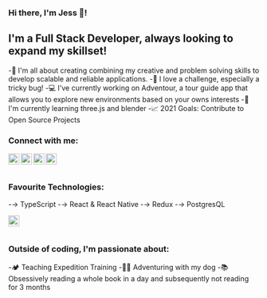 ### Hi there, I'm Jess 👋!

## I'm a Full Stack Developer, always looking to expand my skillset!

-🎨 I'm all about creating combining my creative and problem solving skills to develop scalable and reliable applications.
-🐛 I love a challenge, especially a tricky bug!
-💻 I've currently working on Adventour, a tour guide app that allows you to explore new environments based on your owns interests
-📖 I'm currently learning three.js and blender
-📈 2021 Goals: Contribute to Open Source Projects

### Connect with me:

[<img align="left" alt="Jess|LinkedIn" width="22px" src="https://cdns.iconmonstr.com/wp-content/assets/preview/2012/240/iconmonstr-linkedin-3.png"/>][linkedin]

[<img align="left" alt="Jess|Instagram" width="22px" src="https://cdns.iconmonstr.com/wp-content/assets/preview/2016/240/iconmonstr-instagram-11.png"/>][instagram]

[<img align="left" alt="Jess|Twitter" width="22px" src="https://cdns.iconmonstr.com/wp-content/assets/preview/2012/96/iconmonstr-twitter-1.png"/>][twitter]

[<img align="left" alt="Jess|Facebook" width="22px" src="https://cdns.iconmonstr.com/wp-content/assets/preview/2012/240/iconmonstr-facebook-3.png"/>][facebook]

<br/>
<br/>

### Favourite Technologies:

-→ TypeScript
-→ React & React Native
-→ Redux
-→ PostgresQL

[<img align="left" alt="typescript logo" width="22px" src="https://upload.wikimedia.org/wikipedia/commons/thumb/4/4c/Typescript_logo_2020.svg/1200px-Typescript_logo_2020.svg.png"/>][typescript]

<br/>
<br/>

### Outside of coding, I'm passionate about:

-🏕️ Teaching Expedition Training
-🐕‍🦺 Adventuring with my dog
-📚 Obsessively reading a whole book in a day and subsequently not reading for 3 months

[linkedin]: https://www.linkedin.com/in/jess-edwards-429821165/
[facebook]: https://www.facebook.com/jess.edwards.71404
[instagram]: https://www.instagram.com/_jahe/
[twitter]: https://twitter.com/jah_edw
[typescript]: https://www.typescriptlang.org/
